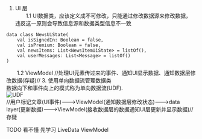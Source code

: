 1. UI 层  
&emsp;&emsp;1.1 UI数据类，应该定义成不可修改，只能通过修改数据源来修改数据，违反这一原则会导致信息源和数据类型信息不一致 
```
data class NewsUiState(
    val isSignedIn: Boolean = false,
    val isPremium: Boolean = false,
    val newsItems: List<NewsItemUiState> = listOf(),
    val userMessages: List<Message> = listOf()
)
```      
&emsp;&emsp;1.2 ViewModel //处理UI元素传过来的事件、通知UI显示数据、通知数据层修改数据(存疑)//
3. 使用单向数据流管理数据类    
数据向下和事件向上的模式称为单向数据流(UDF).  
![UDF](https://developer.android.google.cn/topic/libraries/architecture/images/mad-arch-ui-udf-in-action.png)  
//用户标记文章(UI事件)--->ViewModel(通知数据层修改状态)--->data layer(更新数据)--->ViewModel(接收数据层的数据通知UI层更新并显示数据)//存疑  

TODO 看不懂 先学习 LiveData ViewModel